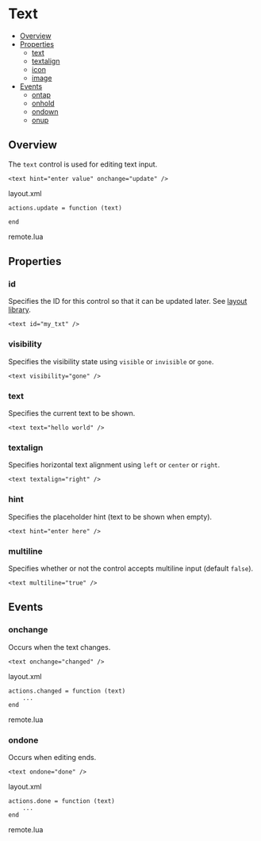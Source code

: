﻿
# Text

* [Overview](#overview)
* [Properties](#properties)
	* [text](#text)
	* [textalign](#textalign)
	* [icon](#icon)
	* [image](#image)
* [Events](#events)
	* [ontap](#ontap)
	* [onhold](#onhold)
	* [ondown](#ondown)
	* [onup](#onup)


## Overview
The ``text`` control is used for editing text input.

	<text hint="enter value" onchange="update" />

<ct>layout.xml</ct>

	actions.update = function (text)
		
	end

<ct>remote.lua</ct>



## Properties

### id
Specifies the ID for this control so that it can be updated later. See [layout library](/libs/layout).

	<text id="my_txt" />

### visibility
Specifies the visibility state using ``visible`` or ``invisible`` or ``gone``.

	<text visibility="gone" />

### text
Specifies the current text to be shown.

	<text text="hello world" />

### textalign
Specifies horizontal text alignment using ``left`` or ``center`` or ``right``.

	<text textalign="right" />

### hint
Specifies the placeholder hint (text to be shown when empty).

	<text hint="enter here" />

### multiline
Specifies whether or not the control accepts multiline input (default ``false``).

	<text multiline="true" />



## Events

### onchange
Occurs when the text changes.

	<text onchange="changed" />

<ct>layout.xml</ct>

	actions.changed = function (text)
		...
	end

<ct>remote.lua</ct>

### ondone
Occurs when editing ends.

	<text ondone="done" />

<ct>layout.xml</ct>

	actions.done = function (text)
		...
	end

<ct>remote.lua</ct>
